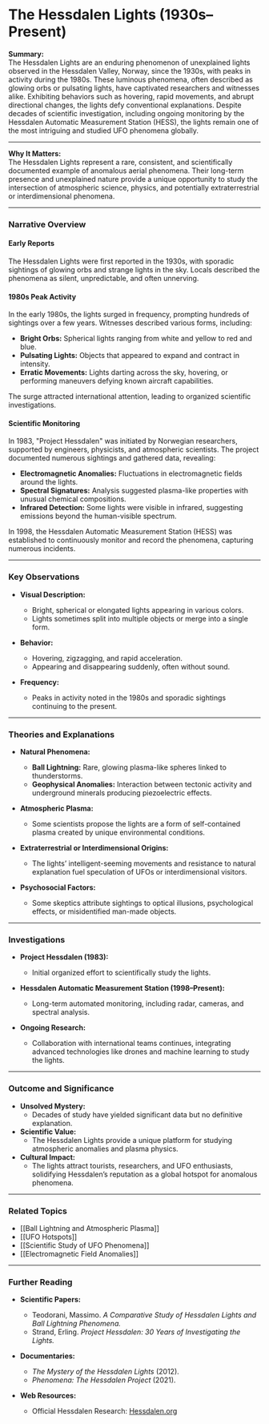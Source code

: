 # The Hessdalen Lights (1930s–Present)

**Summary:**  
The Hessdalen Lights are an enduring phenomenon of unexplained lights observed in the Hessdalen Valley, Norway, since the 1930s, with peaks in activity during the 1980s. These luminous phenomena, often described as glowing orbs or pulsating lights, have captivated researchers and witnesses alike. Exhibiting behaviors such as hovering, rapid movements, and abrupt directional changes, the lights defy conventional explanations. Despite decades of scientific investigation, including ongoing monitoring by the Hessdalen Automatic Measurement Station (HESS), the lights remain one of the most intriguing and studied UFO phenomena globally.

---

**Why It Matters:**  
The Hessdalen Lights represent a rare, consistent, and scientifically documented example of anomalous aerial phenomena. Their long-term presence and unexplained nature provide a unique opportunity to study the intersection of atmospheric science, physics, and potentially extraterrestrial or interdimensional phenomena.

---

### **Narrative Overview**

#### **Early Reports**

The Hessdalen Lights were first reported in the 1930s, with sporadic sightings of glowing orbs and strange lights in the sky. Locals described the phenomena as silent, unpredictable, and often unnerving.

#### **1980s Peak Activity**

In the early 1980s, the lights surged in frequency, prompting hundreds of sightings over a few years. Witnesses described various forms, including:

- **Bright Orbs:** Spherical lights ranging from white and yellow to red and blue.
- **Pulsating Lights:** Objects that appeared to expand and contract in intensity.
- **Erratic Movements:** Lights darting across the sky, hovering, or performing maneuvers defying known aircraft capabilities.

The surge attracted international attention, leading to organized scientific investigations.

#### **Scientific Monitoring**

In 1983, "Project Hessdalen" was initiated by Norwegian researchers, supported by engineers, physicists, and atmospheric scientists. The project documented numerous sightings and gathered data, revealing:

- **Electromagnetic Anomalies:** Fluctuations in electromagnetic fields around the lights.
- **Spectral Signatures:** Analysis suggested plasma-like properties with unusual chemical compositions.
- **Infrared Detection:** Some lights were visible in infrared, suggesting emissions beyond the human-visible spectrum.

In 1998, the Hessdalen Automatic Measurement Station (HESS) was established to continuously monitor and record the phenomena, capturing numerous incidents.

---

### **Key Observations**

- **Visual Description:**
    
    - Bright, spherical or elongated lights appearing in various colors.
    - Lights sometimes split into multiple objects or merge into a single form.
- **Behavior:**
    
    - Hovering, zigzagging, and rapid acceleration.
    - Appearing and disappearing suddenly, often without sound.
- **Frequency:**
    
    - Peaks in activity noted in the 1980s and sporadic sightings continuing to the present.

---

### **Theories and Explanations**

- **Natural Phenomena:**
    
    - **Ball Lightning:** Rare, glowing plasma-like spheres linked to thunderstorms.
    - **Geophysical Anomalies:** Interaction between tectonic activity and underground minerals producing piezoelectric effects.
- **Atmospheric Plasma:**
    
    - Some scientists propose the lights are a form of self-contained plasma created by unique environmental conditions.
- **Extraterrestrial or Interdimensional Origins:**
    
    - The lights’ intelligent-seeming movements and resistance to natural explanation fuel speculation of UFOs or interdimensional visitors.
- **Psychosocial Factors:**
    
    - Some skeptics attribute sightings to optical illusions, psychological effects, or misidentified man-made objects.

---

### **Investigations**

- **Project Hessdalen (1983):**
    
    - Initial organized effort to scientifically study the lights.
- **Hessdalen Automatic Measurement Station (1998–Present):**
    
    - Long-term automated monitoring, including radar, cameras, and spectral analysis.
- **Ongoing Research:**
    
    - Collaboration with international teams continues, integrating advanced technologies like drones and machine learning to study the lights.

---

### **Outcome and Significance**

- **Unsolved Mystery:**
    - Decades of study have yielded significant data but no definitive explanation.
- **Scientific Value:**
    - The Hessdalen Lights provide a unique platform for studying atmospheric anomalies and plasma physics.
- **Cultural Impact:**
    - The lights attract tourists, researchers, and UFO enthusiasts, solidifying Hessdalen’s reputation as a global hotspot for anomalous phenomena.

---

### **Related Topics**

- [[Ball Lightning and Atmospheric Plasma]]
- [[UFO Hotspots]]
- [[Scientific Study of UFO Phenomena]]
- [[Electromagnetic Field Anomalies]]

---

### **Further Reading**

- **Scientific Papers:**
    
    - Teodorani, Massimo. _A Comparative Study of Hessdalen Lights and Ball Lightning Phenomena._
    - Strand, Erling. _Project Hessdalen: 30 Years of Investigating the Lights._
- **Documentaries:**
    
    - _The Mystery of the Hessdalen Lights_ (2012).
    - _Phenomena: The Hessdalen Project_ (2021).
- **Web Resources:**
    
    - Official Hessdalen Research: [Hessdalen.org](http://www.hessdalen.org/)

